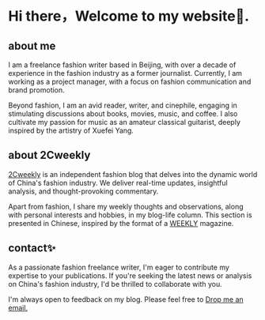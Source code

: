# Hi there，Welcome to my website👏.

## about me

I am a freelance fashion writer based in Beijing, with over a decade of experience in the fashion industry as a former journalist. Currently, I am working as a project manager, with a focus on fashion communication and brand promotion.

Beyond fashion, I am an avid reader, writer, and cinephile, engaging in stimulating discussions about books, movies, music, and coffee. I also cultivate my passion for music as an amateur classical guitarist, deeply inspired by the artistry of Xuefei Yang.

## about 2Cweekly

[2Cweekly](https://www.2cweekly.com) is an independent fashion blog that delves into the dynamic world of China's fashion industry. We deliver real-time updates, insightful analysis, and thought-provoking commentary.

Apart from fashion, I share my weekly thoughts and observations, along with personal interests and hobbies, in my blog-life column. This section is presented in Chinese, inspired by the format of a [WEEKLY](https://blog.2cweekly.com/category/fashion/) magazine.

## contact✨

As a passionate fashion freelance writer, I'm eager to contribute my expertise to your publications. If you're seeking the latest news or analysis on China's fashion industry, I'd be thrilled to collaborate with you.

I'm always open to feedback on my blog. Please feel free to [Drop me an email.](mailto:andytaweekly@gmail.com)
